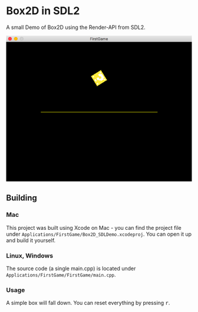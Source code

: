# Box2D in SDL2

A small Demo of Box2D using the Render-API from SDL2.


<p align="center">
  <img src="./doc/box2d-demo.png"/>
</p>


## Building

### Mac
This project was built using Xcode on Mac - you can find the project file under ``Applications/FirstGame/Box2D_SDLDemo.xcodeproj``.
You can open it up and build it yourself.

### Linux, Windows
The source code (a single main.cpp) is located under ``Applications/FirstGame/FirstGame/main.cpp``.

### Usage

A simple box will fall down. You can reset everything by pressing <kbd>r</kbd>.